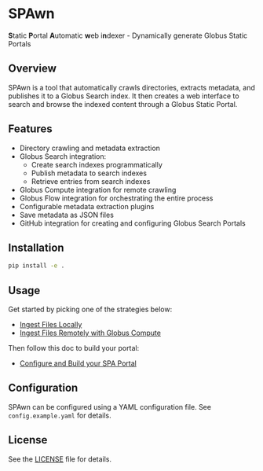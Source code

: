 # SPAwn

**S**tatic **P**ortal **A**utomatic **w**eb i**n**dexer - Dynamically generate Globus Static Portals

## Overview

SPAwn is a tool that automatically crawls directories, extracts metadata, and publishes it to a Globus Search index. It then creates a web interface to search and browse the indexed content through a Globus Static Portal.

## Features

- Directory crawling and metadata extraction
- Globus Search integration:
  - Create search indexes programmatically
  - Publish metadata to search indexes
  - Retrieve entries from search indexes
- Globus Compute integration for remote crawling
- Globus Flow integration for orchestrating the entire process
- Configurable metadata extraction plugins
- Save metadata as JSON files
- GitHub integration for creating and configuring Globus Search Portals

## Installation

```bash
pip install -e .
```

## Usage

Get started by picking one of the strategies below:

* [Ingest Files Locally](docs/globus_search_integration.md)
* [Ingest Files Remotely with Globus Compute](docs/globus_compute_flow_integration.md)

Then follow this doc to build your portal: 

* [Configure and Build your SPA Portal](docs/github_integration.md)

## Configuration

SPAwn can be configured using a YAML configuration file. See `config.example.yaml` for details.

## License

See the [LICENSE](LICENSE) file for details.
